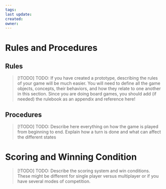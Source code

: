 ```yaml
---
tags: 
last update: 
created: 
owner:
---
```

# Rules and Procedures
## Rules
>[!TODO] TODO:
>If you have created a prototype, describing the rules of your game will be much easier. You will need to define all the game objects, concepts, their behaviors, and how they relate to one another in this section. Since you are doing board games, you should add (if needed) the rulebook as an appendix and reference here!

## Procedures
>[!TODO] TODO:
>Describe here everything on how the game is played from beginning to end. Explain how a turn is done and what can affect the different states

# Scoring and Winning Condition
>[!TODO] TODO:
>Describe the scoring system and win conditions. These might be different for single player versus multiplayer or if you have several modes of competition.